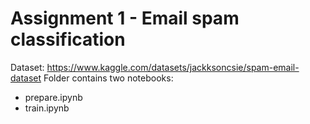 # Assignment 1 - Email spam classification

Dataset: https://www.kaggle.com/datasets/jackksoncsie/spam-email-dataset
Folder contains two notebooks:
- prepare.ipynb
- train.ipynb

